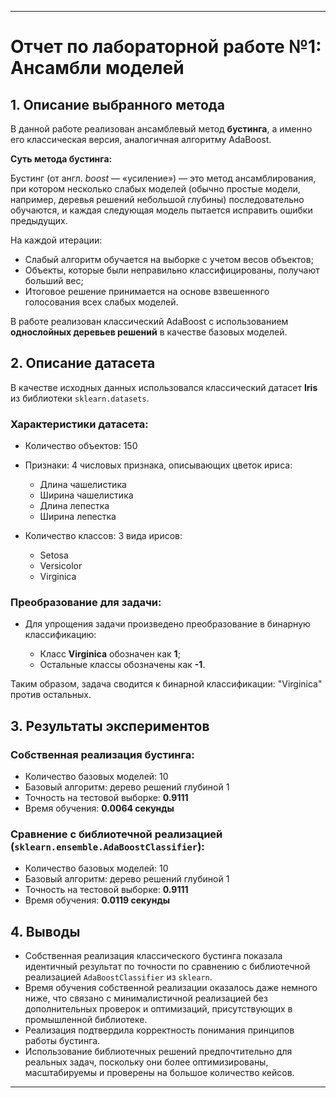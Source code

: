 
---

# **Отчет по лабораторной работе №1: Ансамбли моделей**

## **1. Описание выбранного метода**

В данной работе реализован ансамблевый метод **бустинга**, а именно его классическая версия, аналогичная алгоритму AdaBoost.

**Суть метода бустинга:**

Бустинг (от англ. *boost* — «усиление») — это метод ансамблирования, при котором несколько слабых моделей (обычно простые модели, например, деревья решений небольшой глубины) последовательно обучаются, и каждая следующая модель пытается исправить ошибки предыдущих.

На каждой итерации:

* Слабый алгоритм обучается на выборке с учетом весов объектов;
* Объекты, которые были неправильно классифицированы, получают больший вес;
* Итоговое решение принимается на основе взвешенного голосования всех слабых моделей.

В работе реализован классический AdaBoost с использованием **однослойных деревьев решений** в качестве базовых моделей.

## **2. Описание датасета**

В качестве исходных данных использовался классический датасет **Iris** из библиотеки `sklearn.datasets`.

### **Характеристики датасета:**

* Количество объектов: 150
* Признаки: 4 числовых признака, описывающих цветок ириса:

  * Длина чашелистика
  * Ширина чашелистика
  * Длина лепестка
  * Ширина лепестка
* Количество классов: 3 вида ирисов:

  * Setosa
  * Versicolor
  * Virginica

### **Преобразование для задачи:**

* Для упрощения задачи произведено преобразование в бинарную классификацию:

  * Класс **Virginica** обозначен как **1**;
  * Остальные классы обозначены как **-1**.

Таким образом, задача сводится к бинарной классификации: "Virginica" против остальных.

## **3. Результаты экспериментов**

### **Собственная реализация бустинга:**

* Количество базовых моделей: 10
* Базовый алгоритм: дерево решений глубиной 1
* Точность на тестовой выборке: **0.9111**
* Время обучения: **0.0064 секунды**

### **Сравнение с библиотечной реализацией (`sklearn.ensemble.AdaBoostClassifier`):**

* Количество базовых моделей: 10
* Базовый алгоритм: дерево решений глубиной 1
* Точность на тестовой выборке: **0.9111**
* Время обучения: **0.0119 секунды**

## **4. Выводы**

* Собственная реализация классического бустинга показала идентичный результат по точности по сравнению с библиотечной реализацией `AdaBoostClassifier` из `sklearn`.
* Время обучения собственной реализации оказалось даже немного ниже, что связано с минималистичной реализацией без дополнительных проверок и оптимизаций, присутствующих в промышленной библиотеке.
* Реализация подтвердила корректность понимания принципов работы бустинга.
* Использование библиотечных решений предпочтительно для реальных задач, поскольку они более оптимизированы, масштабируемы и проверены на большое количество кейсов.

---
